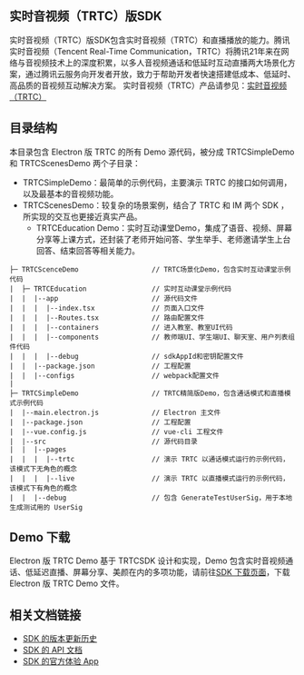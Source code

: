 ## 实时音视频（TRTC）版SDK
实时音视频（TRTC）版SDK包含实时音视频（TRTC）和直播播放的能力。腾讯实时音视频（Tencent Real-Time Communication，TRTC）将腾讯21年来在网络与音视频技术上的深度积累，以多人音视频通话和低延时互动直播两大场景化方案，通过腾讯云服务向开发者开放，致力于帮助开发者快速搭建低成本、低延时、高品质的音视频互动解决方案。
实时音视频（TRTC）产品请参见：[实时音视频（TRTC）](https://cloud.tencent.com/product/trtc)

## 目录结构
本目录包含 Electron 版 TRTC 的所有 Demo 源代码，被分成 TRTCSimpleDemo 和 TRTCScenesDemo 两个子目录：

-   TRTCSimpleDemo：最简单的示例代码，主要演示 TRTC 的接口如何调用，以及最基本的音视频功能。
-   TRTCScenesDemo：较复杂的场景案例，结合了 TRTC 和 IM 两个 SDK ，所实现的交互也更接近真实产品。
     - TRTCEducation Demo：实时互动课堂Demo，集成了语音、视频、屏幕分享等上课方式，还封装了老师开始问答、学生举手、老师邀请学生上台回答、结束回答等相关能力。

```
├─ TRTCScenceDemo                  // TRTC场景化Demo，包含实时互动课堂示例代码
|  ├─ TRTCEducation                // 实时互动课堂示例代码
|  |  |--app                       // 源代码文件
|  |  |  |--index.tsx              // 页面入口文件
|  |  |  |--Routes.tsx             // 路由配置文件
|  |  |  |--containers             // 进入教室、教室UI代码
|  |  |  |--components             // 教师端UI、学生端UI、聊天室、用户列表组件代码
|  |  |  |--debug                  // sdkAppId和密钥配置文件
|  |  |--package.json              // 工程配置
|  |  |--configs                   // webpack配置文件
|
├─ TRTCSimpleDemo                  // TRTC精简版Demo，包含通话模式和直播模式示例代码
|  |--main.electron.js             // Electron 主文件
|  |--package.json                 // 工程配置
|  |--vue.config.js                // vue-cli 工程文件
|  |--src                          // 源代码目录
|  |  |--pages                     
|  |  |  |--trtc                   // 演示 TRTC 以通话模式运行的示例代码，该模式下无角色的概念
|  |  |  |--live                   // 演示 TRTC 以直播模式运行的示例代码，该模式下有角色的概念
|  |  |--debug                     // 包含 GenerateTestUserSig，用于本地生成测试用的 UserSig 
```

## Demo 下载

Electron 版 TRTC Demo 基于 TRTCSDK 设计和实现，Demo 包含实时音视频通话、低延迟直播、屏幕分享、美颜在内的多项功能，请前往[SDK 下载页面](https://cloud.tencent.com/document/product/647/32689#TRTC)，下载 Electron 版 TRTC Demo 文件。

## 相关文档链接

- [SDK 的版本更新历史](https://github.com/tencentyun/TRTCSDK/releases)
- [SDK 的 API 文档](https://trtc-1252463788.file.myqcloud.com/electron_sdk/docs/)
- [SDK 的官方体验 App](https://cloud.tencent.com/document/product/647/17021)

